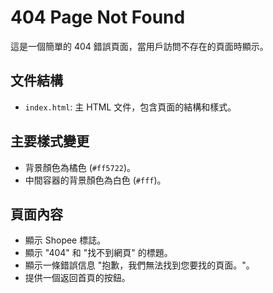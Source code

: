 
# 404 Page Not Found

這是一個簡單的 404 錯誤頁面，當用戶訪問不存在的頁面時顯示。

## 文件結構

- `index.html`: 主 HTML 文件，包含頁面的結構和樣式。

## 主要樣式變更

- 背景顏色為橘色 (`#ff5722`)。
- 中間容器的背景顏色為白色 (`#fff`)。

## 頁面內容

- 顯示 Shopee 標誌。
- 顯示 "404" 和 "找不到網頁" 的標題。
- 顯示一條錯誤信息 "抱歉，我們無法找到您要找的頁面。"。
- 提供一個返回首頁的按鈕。


